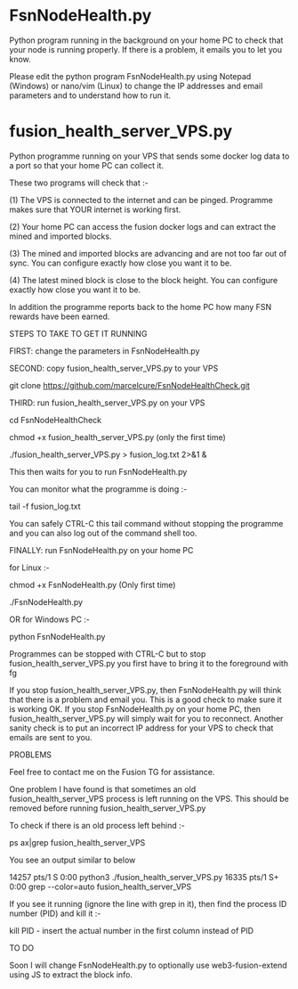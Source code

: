 # FsnNodeHealth.py
Python program running in the background on your home PC to check that your node is running properly. If there is a problem, it emails you to let you know.

Please edit the python program FsnNodeHealth.py using Notepad (Windows) or nano/vim (Linux) to change the IP addresses and email
parameters and to understand how to run it.


# fusion_health_server_VPS.py
Python programme running on your VPS that sends some docker log data to a port so that your home PC can collect it.

These two programs will check that :-

(1) The VPS is connected to the internet and can be pinged. Programme makes sure that YOUR internet is working first.

(2) Your home PC can access the fusion docker logs and can extract the mined and imported blocks.

(3) The mined and imported blocks are advancing and are not too far out of sync. You can configure exactly how close you want it to be.

(4) The latest mined block is close to the block height.  You can configure exactly how close you want it to be.

In addition the programme reports back to the home PC how many FSN rewards have been earned.


STEPS TO TAKE TO GET IT RUNNING

FIRST:  change the parameters in FsnNodeHealth.py

SECOND: copy fusion_health_server_VPS.py to your VPS

git clone https://github.com/marcelcure/FsnNodeHealthCheck.git

THIRD: run fusion_health_server_VPS.py on your VPS  

cd FsnNodeHealthCheck

chmod +x fusion_health_server_VPS.py  (only the first time)

./fusion_health_server_VPS.py > fusion_log.txt  2>&1  &

This then waits for you to run FsnNodeHealth.py

You can monitor what the programme is doing :-

tail -f fusion_log.txt

You can safely CTRL-C this tail command without stopping the programme and you can also log out of the command shell too.

FINALLY: run FsnNodeHealth.py on your home PC

for Linux :-

chmod +x FsnNodeHealth.py  (Only first time)

./FsnNodeHealth.py

OR for Windows PC :-

python FsnNodeHealth.py

Programmes can be stopped with CTRL-C but to stop fusion_health_server_VPS.py you first have to bring it to the foreground with fg

If you stop fusion_health_server_VPS.py, then FsnNodeHealth.py will think that there is a problem and email you. This is a good check to make sure it is working OK. If you stop FsnNodeHealth.py on your home PC, then fusion_health_server_VPS.py will simply wait for you to reconnect. Another sanity check is to put an incorrect IP address for your VPS to check that emails are sent to you.


PROBLEMS

Feel free to contact me on the Fusion TG for assistance.

One problem I have found is that sometimes an old fusion_health_server_VPS process is left running on the VPS. This should be removed before running fusion_health_server_VPS.py

To check if there is an old process left behind :-

ps ax|grep fusion_health_server_VPS

You see an output similar to below 

14257 pts/1    S      0:00 python3 ./fusion_health_server_VPS.py
16335 pts/1    S+     0:00 grep --color=auto fusion_health_server_VPS


If you see it running (ignore the line with grep in it), then find the process ID number  (PID) and kill it :-

kill PID     - insert the actual number in the first column instead of PID

TO DO

Soon I will change FsnNodeHealth.py to optionally use web3-fusion-extend using JS to extract the block info.
